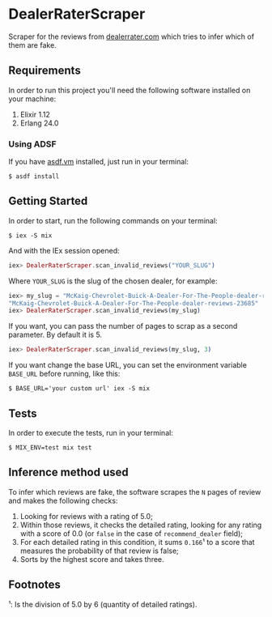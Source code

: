 # DealerRaterScraper

Scraper for the reviews from [dealerrater.com](https://www.dealerrater.com/)
which tries to infer which of them are fake.
 
## Requirements
In order to run this project you'll need the following software
installed on your machine:

1. Elixir 1.12
2. Erlang 24.0

### Using ADSF
If you have [asdf.vm](https://asdf-vm.com) installed, just run in your
terminal:

``` shell
$ asdf install
```

## Getting Started

In order to start, run the following commands on your terminal:

``` shell
$ iex -S mix
```

And with the IEx session opened:
 
``` elixir
iex> DealerRaterScraper.scan_invalid_reviews("YOUR_SLUG") 

```

Where `YOUR_SLUG` is the slug of the chosen dealer, for example:

``` elixir
iex> my_slug = "McKaig-Chevrolet-Buick-A-Dealer-For-The-People-dealer-reviews-23685"
"McKaig-Chevrolet-Buick-A-Dealer-For-The-People-dealer-reviews-23685"
iex> DealerRaterScraper.scan_invalid_reviews(my_slug) 
```

If you want, you can pass the number of pages to scrap as a second
parameter. By default it is 5.

``` elixir
iex> DealerRaterScraper.scan_invalid_reviews(my_slug, 3) 
```

If you want change the base URL, you can set the environment variable
`BASE_URL` before running, like this:

``` shell
$ BASE_URL='your custom url' iex -S mix
```

## Tests
In order to execute the tests, run in your terminal: 

``` shell
$ MIX_ENV=test mix test
```

## Inference method used
To infer which reviews are fake, the software scrapes the `N` pages
of review and makes the following checks:

1. Looking for reviews with a rating of 5.0;
2. Within those reviews, it checks the detailed rating, looking for
   any rating with a score of 0.0 (or `false` in the case of
   `recommend_dealer` field);
3. For each detailed rating in this condition, it sums
   `0.166`¹ to a score that measures the
   probability of that review is false;
4. Sorts by the highest score and takes three.

## Footnotes
¹: Is the division of 5.0 by 6 (quantity of detailed ratings).
